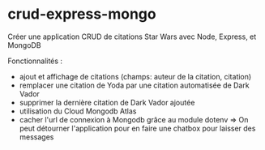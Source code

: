 # crud-express-mongo
Créer une application CRUD de citations Star Wars avec Node, Express, et MongoDB

Fonctionnalités :  
  - ajout et affichage de citations (champs: auteur de la citation, citation)
  - remplacer une citation de Yoda par une citation automatisée de Dark Vador
  - supprimer la dernière citation de Dark Vador ajoutée
  - utilisation du Cloud Mongodb Atlas
  - cacher l'url de connexion à Mongodb grâce au module dotenv
  => On peut détourner l'application pour en faire une chatbox pour laisser des messages
